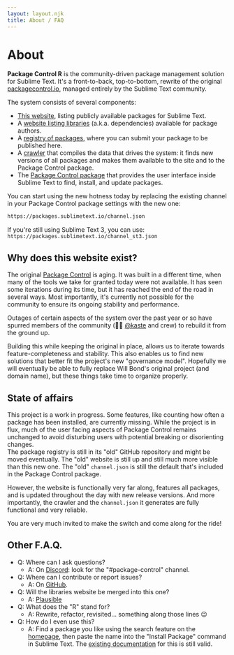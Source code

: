 ```yaml
---
layout: layout.njk
title: About / FAQ
---
```


# About

**Package Control <span class="hot">R</span>** is the community-driven package management solution for Sublime Text. It's a front-to-back, top-to-bottom, rewrite of the original [packagecontrol.io](https://packagecontrol.io), managed entirely by the Sublime Text community.

The system consists of several components:

- [This website](https://packages.sublimetext.io), listing publicly available packages for Sublime Text.
- A [website listing libraries](http://packagecontrol.github.io) (a.k.a. dependencies) available for package authors.
- A [registry of packages](https://github.com/wbond/package_control_channel), where you can submit your package to be published here.
- A [crawler](https://github.com/packagecontrol/thecrawl) that compiles the data that drives the system: it finds new versions of all packages and makes them available to the site and to the Package Control package.
- The [Package Control package](https://packages.sublimetext.io/packages/Package%20Control/) that provides the user interface inside Sublime Text to find, install, and update packages.

You can start using the new hotness today by replacing the existing channel in your Package Control package settings with the new one:

```sh
https://packages.sublimetext.io/channel.json
```

If you're still using Sublime Text 3, you can use:  
`https://packages.sublimetext.io/channel_st3.json`

## Why does this website exist?

The original [Package Control](https://packagecontrol.io) is aging. It was built in a different time, when many of the tools we take for granted today were not available. It has seen some iterations during its time, but it has reached the end of the road in several ways. Most importantly, it's currently not possible for the community to ensure its ongoing stability and performance.

Outages of certain aspects of the system over the past year or so have spurred members of the community (🙇‍♂️ [@kaste](https://github.com/kaste) and crew) to rebuild it from the ground up.

Building this while keeping the original in place, allows us to iterate towards feature-completeness and stability. This also enables us to find new solutions that better fit the project's new "governance model". Hopefully we will eventually be able to fully replace Will Bond's original project (and domain name), but these things take time to organize properly.

## State of affairs

This project is a work in progress. Some features, like counting how often a package has been installed, are currently missing. While the project is in flux, much of the user facing aspects of Package Control remains unchanged to avoid disturbing users with potential breaking or disorienting changes.  
The package registry is still in its "old" GitHub repository and might be moved eventually. The "old" website is still up and still much more visible than this new one. The "old" `channel.json` is still the default that's included in the Package Control package.

However, the website is functionally very far along, features all packages, and is updated throughout the day with new release versions. And more importantly, the crawler and the `channel.json` it generates are fully functional and very reliable. 

You are very much invited to make the switch and come along for the ride!

## Other F.A.Q.

- Q: Where can I ask questions?
  - A: On [Discord](https://discord.sublimetext.io/): look for the "#package-control" channel.
- Q: Where can I contribute or report issues?
  - A: On [GitHub](https://github.com/packagecontrol/thecrawl/issues).
- Q: Will the libraries website be merged into this one?
  - A: [Plausible](https://github.com/packagecontrol/thecrawl/pull/9)
- Q: What does the "R" stand for?
  - A: Rewrite, refactor, revisited... something along those lines 😉
- Q: How do I even use this?
  - A: Find a package you like using the search feature on the [homepage](/), then paste the name into the "Install Package" command in Sublime Text. The [existing documentation](https://packagecontrol.io/docs/usage) for this is still valid.

<script type="module">
  document.querySelectorAll('pre').forEach(codeblock => {
    const wrapper = document.createElement('div');
    wrapper.classList.add('clipboard-wrapper');
    const button = document.createElement('button');
    button.innerText = 'Copy';
    button.classList.add('button');
    button.onclick = (event) => {
      event.preventDefault();
      event.stopPropagation();
      navigator.clipboard.writeText(codeblock.innerText.trim());
      wrapper.classList.add('copied');
      window.setTimeout(() => {
        wrapper.classList.remove('copied');
      }, 200);
    }
    codeblock.insertAdjacentElement('beforebegin', wrapper);
    wrapper.appendChild(codeblock);
    wrapper.appendChild(button)
  });
</script>
